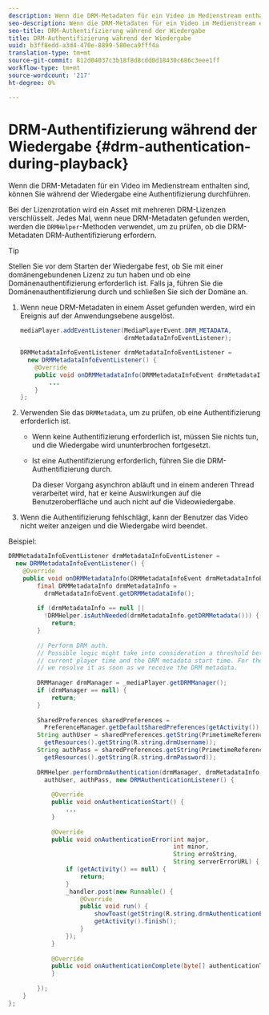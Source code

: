 ```yaml
---
description: Wenn die DRM-Metadaten für ein Video im Medienstream enthalten sind, können Sie während der Wiedergabe eine Authentifizierung durchführen.
seo-description: Wenn die DRM-Metadaten für ein Video im Medienstream enthalten sind, können Sie während der Wiedergabe eine Authentifizierung durchführen.
seo-title: DRM-Authentifizierung während der Wiedergabe
title: DRM-Authentifizierung während der Wiedergabe
uuid: b3ff8edd-a3d4-470e-8899-580eca9fff4a
translation-type: tm+mt
source-git-commit: 812d04037c3b18f8d8cdd0d18430c686c3eee1ff
workflow-type: tm+mt
source-wordcount: '217'
ht-degree: 0%

---
```



# DRM-Authentifizierung während der Wiedergabe {#drm-authentication-during-playback}

Wenn die DRM-Metadaten für ein Video im Medienstream enthalten sind, können Sie während der Wiedergabe eine Authentifizierung durchführen.

Bei der Lizenzrotation wird ein Asset mit mehreren DRM-Lizenzen verschlüsselt. Jedes Mal, wenn neue DRM-Metadaten gefunden werden, werden die `DRMHelper`-Methoden verwendet, um zu prüfen, ob die DRM-Metadaten DRM-Authentifizierung erfordern.

>[!TIP]
>
>Stellen Sie vor dem Starten der Wiedergabe fest, ob Sie mit einer domänengebundenen Lizenz zu tun haben und ob eine Domänenauthentifizierung erforderlich ist. Falls ja, führen Sie die Domänenauthentifizierung durch und schließen Sie sich der Domäne an.

1. Wenn neue DRM-Metadaten in einem Asset gefunden werden, wird ein Ereignis auf der Anwendungsebene ausgelöst.

   ```java
   mediaPlayer.addEventListener(MediaPlayerEvent.DRM_METADATA,  
                                drmMetadataInfoEventListener); 
   
   DRMMetadataInfoEventListener drmMetadataInfoEventListener =  
     new DRMMetadataInfoEventListener() { 
       @Override 
       public void onDRMMetadataInfo(DRMMetadataInfoEvent drmMetadataInfoEvent) { 
           ... 
       } 
   };
   ```

1. Verwenden Sie das `DRMMetadata`, um zu prüfen, ob eine Authentifizierung erforderlich ist.

   * Wenn keine Authentifizierung erforderlich ist, müssen Sie nichts tun, und die Wiedergabe wird ununterbrochen fortgesetzt.
   * Ist eine Authentifizierung erforderlich, führen Sie die DRM-Authentifizierung durch.

      Da dieser Vorgang asynchron abläuft und in einem anderen Thread verarbeitet wird, hat er keine Auswirkungen auf die Benutzeroberfläche und auch nicht auf die Videowiedergabe.

1. Wenn die Authentifizierung fehlschlägt, kann der Benutzer das Video nicht weiter anzeigen und die Wiedergabe wird beendet.

<!--<a id="example_939B95F831A245869F9248E2767F260C"></a>-->

Beispiel:

```java
DRMMetadataInfoEventListener drmMetadataInfoEventListener =  
  new DRMMetadataInfoEventListener() { 
    @Override 
    public void onDRMMetadataInfo(DRMMetadataInfoEvent drmMetadataInfoEvent) { 
        final DRMMetadataInfo drmMetadataInfo =  
          drmMetadataInfoEvent.getDRMMetadataInfo(); 
 
        if (drmMetadataInfo == null ||  
          !DRMHelper.isAuthNeeded(drmMetadataInfo.getDRMMetadata())) { 
            return; 
        } 
 
        // Perform DRM auth. 
        // Possible logic might take into consideration a threshold between the  
        // current player time and the DRM metadata start time. For the time being,  
        // we resolve it as soon as we receive the DRM metadata. 
 
        DRMManager drmManager = _mediaPlayer.getDRMManager(); 
        if (drmManager == null) { 
            return; 
        } 
 
        SharedPreferences sharedPreferences =  
          PreferenceManager.getDefaultSharedPreferences(getActivity()); 
        String authUser = sharedPreferences.getString(PrimetimeReference.SETTINGS_DRM_USERNAME,  
          getResources().getString(R.string.drmUsername)); 
        String authPass = sharedPreferences.getString(PrimetimeReference.SETTINGS_DRM_PASSWORD,  
          getResources().getString(R.string.drmPassword)); 
 
        DRMHelper.performDrmAuthentication(drmManager, drmMetadataInfo.getDRMMetadata(),  
          authUser, authPass, new DRMAuthenticationListener() { 
 
            @Override 
            public void onAuthenticationStart() { 
                ... 
            } 
 
            @Override 
            public void onAuthenticationError(int major,  
                                              int minor,  
                                              String erroString,  
                                              String serverErrorURL) { 
                if (getActivity() == null) { 
                    return; 
                } 
                _handler.post(new Runnable() { 
                    @Override 
                    public void run() { 
                        showToast(getString(R.string.drmAuthenticationError)); 
                        getActivity().finish(); 
                    } 
                }); 
            } 
 
            @Override 
            public void onAuthenticationComplete(byte[] authenticationToken) { 
            } 
 
        }); 
    } 
}; 
```

